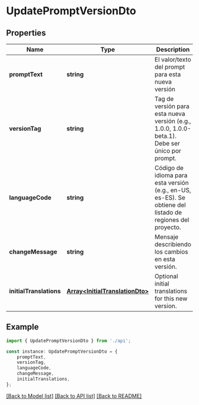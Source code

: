 # UpdatePromptVersionDto


## Properties

Name | Type | Description | Notes
------------ | ------------- | ------------- | -------------
**promptText** | **string** | El valor/texto del prompt para esta nueva versión | [optional] [default to undefined]
**versionTag** | **string** | Tag de versión para esta nueva versión (e.g., 1.0.0, 1.0.0-beta.1). Debe ser único por prompt. | [optional] [default to undefined]
**languageCode** | **string** | Código de idioma para esta versión (e.g., en-US, es-ES). Se obtiene del listado de regiones del proyecto. | [optional] [default to undefined]
**changeMessage** | **string** | Mensaje describiendo los cambios en esta versión. | [optional] [default to undefined]
**initialTranslations** | [**Array&lt;InitialTranslationDto&gt;**](InitialTranslationDto.md) | Optional initial translations for this new version. | [optional] [default to undefined]

## Example

```typescript
import { UpdatePromptVersionDto } from './api';

const instance: UpdatePromptVersionDto = {
    promptText,
    versionTag,
    languageCode,
    changeMessage,
    initialTranslations,
};
```

[[Back to Model list]](../README.md#documentation-for-models) [[Back to API list]](../README.md#documentation-for-api-endpoints) [[Back to README]](../README.md)
